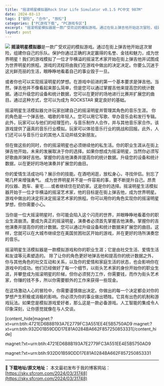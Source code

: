 ```yaml
---
title: "摇滚明星模拟器Rock Star Life Simulator v0.1.5 PC中文 987M"
date: 2024-03-13
tags: ["冒险", "合作", "放松"]
categories: ["PC游戏下载", "PC游戏专区"]
excerpt: "摇滚明星模拟器是一款广受欢迎的模拟游戏。通过在街上弹吉他开始这次冒险，组建你自己的乐队。保护你通过正确的决定赢得的名誉、金钱和魅力，成为世界明星！我们的游戏模拟了一位才华横溢的摇滚艺术家开始在街上弹吉他并试图成为世界明星的旅程。游戏的流程将由我们在游戏中做出的决定决定。你要么沉迷于这光鲜亮丽的生活，&hellip;"
layout: post
---
```


<img class="aligncenter" src="https://sky.sfcrom.com/wp-content/uploads/2024/03/20240329101402-c8597.jpeg" />
<strong>摇滚明星模拟器</strong>是一款广受欢迎的模拟游戏。通过在街上弹吉他开始这次冒险，组建你自己的乐队。保护你通过正确的决定赢得的名誉、金钱和魅力，成为世界明星！我们的游戏模拟了一位才华横溢的摇滚艺术家开始在街上弹吉他并试图成为世界明星的旅程。游戏的流程将由我们在游戏中做出的决定决定。你要么沉迷于这光鲜亮丽的生活，眼睁睁地看着自己的事业毁于一旦。

或者你也可以实现摇滚明星的梦想。在游戏中前进的第一个基本要求是弹吉他。当然，弹吉他并不像看起来那么简单，但是您可以通过掌握吉他来提高您的统计数据。通过升级您的设备和统计数据，您可以在更好的场地进行比赛并扩展您的曲目。通过这种方式，您可以为成为 ROCKSTAR 奠定良好的基础。

摇滚明星生活模拟器允许玩家创建自己的摇滚明星并管理其角色的音乐生涯。
你的角色是一个弹吉他、唱歌的年轻人。您可以用它写歌、举办音乐会和发行专辑。此外，玩家可以与他们的经理签约，与音乐制作人合作，并与其他音乐家合作。该游戏提供了逼真的音乐行业模拟。玩家可以体验音乐行业的挑战和回报。此外，人们还可以与音乐行业的其他人互动并结交新朋友。

但在做这些的同时，你的摇滚明星也必须继续他的私生活。你的职业生涯从在街上弹吉他开始，未来的发展取决于你的选择。如果你想成为摇滚明星，当然你必须写好歌曲并弹好吉他。掌握你的吉他演奏并提高你的统计数据。升级您的设备和统计数据，以在更好的场地演奏并扩展您的曲目。

你的爱情生活成功吗？展示你的技能。在酒吧闲逛，放松身心，寻找伴侣。别忘了喝几杯来增强勇气。
成为世界明星并不是一件容易的事，要不断提升自己。昂贵的仪器、跑车、豪宅……或者继续住在奶奶家。这是你的选择。摇滚明星生活模拟器开始于一位才华横溢的摇滚艺术家，他的目标是在街上弹吉他，成为世界明星。游戏中做出的决定将决定摇滚艺术家的旅程。你可以用你的角色实现你的摇滚明星梦想，但你需要小心。

当你是一位大摇滚明星时，你可能会陷入这个闪亮的世界，并眼睁睁地看着你的职业生涯崩溃。要成为真正的摇滚明星，演奏者必须首先掌握吉他演奏。掌握你的吉他演奏并提高你的统计数据。您可以通过升级设备和统计数据来扩展您的曲目。这样，您就可以在大城市继续您在美国贫困社区开始的游戏，并在更好的场所演奏您的音乐。

摇滚明星生活模拟器是一款模拟游戏和你的职业生涯；它是由社交生活、爱情生活和友谊等元素塑造的。
除了让你的角色更好地弹吉他和提高你的统计数据之外，你与其他角色的社交互动和关系，以及你的爱情和家庭生活的状态，也会影响你在游戏中的成功。他们已经做好了每一个细节，以街头艺术家的身份开始你的职业生涯，并攀登成为摇滚明星的阶梯，但你必须努力工作，你需要钱，而作为街头艺术家，你赚的钱不多，所以你需要额外的工作来获得一些现金。

在这场激动人心的冒险中，你需要谨慎做出决定。你做出的每一个决定都会对你的梦想产生积极或消极的影响。你必须为你的事业做出牺牲。它具有出色的机制和游戏玩法。如果您是模拟游戏爱好者，那么这是一款必备游戏。人工智能的集成令人印象深刻，让你感觉就像在与人交谈。

[content_hide]magnet:?xt=urn:btih:4721ED6B8B193A7E2779FC3A551EE4E5B5750AD9
magnet:?xt=urn:btih:932D01B59DDD17E81A0284BA662F857250853331[/content_hide]

<!--wechatfans start-->magnet:?xt=urn:btih:4721ED6B8B193A7E2779FC3A551EE4E5B5750AD9
magnet:?xt=urn:btih:932D01B59DDD17E81A0284BA662F857250853331<!--wechatfans end-->

---
📖 **下载地址/原文地址：** 本文最初发布于我的博客网站：[https://sky.sfcrom.com/2024/03/31748](https://sky.sfcrom.com/2024/03/31748)
